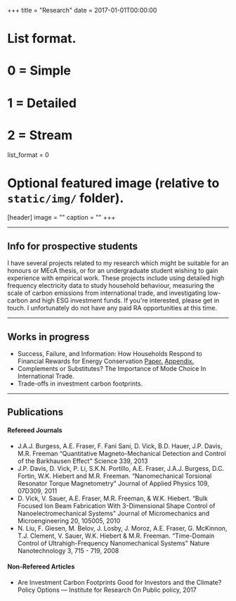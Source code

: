 +++
title = "Research"
date = 2017-01-01T00:00:00

# List format.
#   0 = Simple
#   1 = Detailed
#   2 = Stream
list_format = 0

# Optional featured image (relative to `static/img/` folder).
[header]
image = ""
caption = ""
+++

***

## Info for prospective students

I have several projects related to my research which might be suitable for an honours or MEcA thesis, or for an undergraduate student wishing to gain experience with empirical work. These projects include using detailed high frequency electricity data to study household behaviour, measuring the scale of carbon emissions from international trade, and investigating low-carbon and high ESG investment funds. If you're interested, please get in touch. I unfortunately do not have any paid RA opportunities at this time.

***

## Works in progress

  * Success, Failure, and Information: How Households Respond to Financial Rewards for Energy Conservation [Paper.](papers/Fraser_BCH.pdf) [Appendix.](papers/Fraser_BCHAppendix.pdf) 
  * Complements or Substitutes? The Importance of Mode Choice In International Trade.
  * Trade-offs in investment carbon footprints.

***

## Publications

#### Refereed Journals

  * J.A.J. Burgess, A.E. Fraser, F. Fani Sani, D. Vick, B.D. Hauer, J.P. Davis, M.R. Freeman “Quantitative Magneto-Mechanical Detection and Control of the Barkhausen Effect" Science 339, 2013
  * J.P. Davis, D. Vick, P. Li, S.K.N. Portillo, A.E. Fraser, J.A.J. Burgess, D.C. Fortin, W.K. Hiebert and M.R. Freeman. “Nanomechanical Torsional Resonator Torque Magnetometry" Journal of Applied Physics 109, 07D309, 2011
  * D. Vick, V. Sauer, A.E. Fraser, M.R. Freeman, & W.K. Hiebert. “Bulk Focused Ion Beam Fabrication With 3-Dimensional Shape Control of Nanoelectromechanical Systems" Journal of Micromechanics and Microengineering 20, 105005, 2010
  * N. Liu, F. Giesen, M. Belov, J. Losby, J. Moroz, A.E. Fraser, G. McKinnon, T.J. Clement, V. Sauer, W.K. Hiebert & M.R. Freeman. “Time-Domain Control of Ultrahigh-Frequency Nanomechanical Systems" Nature Nanotechnology 3, 715 - 719, 2008

#### Non-Refereed Articles
  * Are Investment Carbon Footprints Good for Investors and the Climate? Policy Options — Institute for Research On Public policy, 2017
